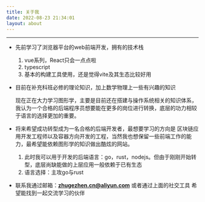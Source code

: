 ```yaml
---
title: 关于我
date: 2022-08-23 21:34:01
layout: about
---
```

<hr align="center"></hr>

- 先前学习了浏览器平台的web前端开发，拥有的技术栈
  1. vue系列，React只会一点点啦
  2. typescript
  3. 基本的构建工具使用，还是觉得vite及其生态比较好用

- 目前在补充科班必修的理论知识，加上数学物理上一些有兴趣的知识

  现在正在大力学习图形学，主要是目前还在搭建与操作系统相关的知识体系，我认为一个合格的后端程序员想要能在更多的岗位进行转换，底层的功力相较于语言的选择更加的重要。

- 将来希望成功转型成为一名合格的后端开发者，最想要学习的方向是 区块链应用开发工程师以及容器方向开发的工程，当然我也想保留一些前端工作的能力，最希望能依赖图形学的知识做出酷炫的网站。
  1. 此时我可以用于开发的后端语言：go，rust，nodejs。但由于刚刚开始转型，底层尚缺能做的上层应用一般依赖于已有生态
  2. 语言选择：主攻go与rust

- 联系我通过邮箱：**zhugezhen.cn@aliyun.com** 或者通过上面的社交工具
  希望能找到一起交流学习的伙伴